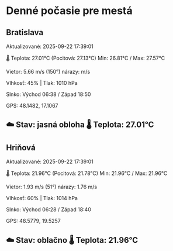 ﻿# Denné počasie pre mestá

## Bratislava
Aktualizované: 2025-09-22 17:39:01

🌡️ Teplota: 27.01°C 
(Pocitová: 27.13°C)
Min: 26.81°C / Max: 27.57°C

Vietor: 5.66 m/s    (150°) 
nárazy:  m/s

Vlhkosť: 45% | Tlak: 1010 hPa

Slnko: Východ 06:38 / Západ 18:50

GPS: 48.1482, 17.1067

☁️ Stav: jasná obloha        🌡️ Teplota: 27.01°C
---

## Hriňová
Aktualizované: 2025-09-22 17:39:01

🌡️ Teplota: 21.96°C 
(Pocitová: 21.78°C)
Min: 21.96°C / Max: 21.96°C

Vietor: 1.93 m/s (51°)
nárazy: 1.76 m/s

Vlhkosť: 60% | Tlak: 1014 hPa

Slnko: Východ 06:28 / Západ 18:40

GPS: 48.5779, 19.5257

☁️ Stav: oblačno        🌡️ Teplota: 21.96°C
---
